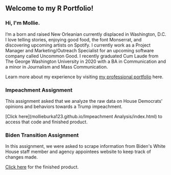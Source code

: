 ## Welcome to my R Portfolio!

### Hi, I'm Mollie.

I’m a born and raised New Orleanian currently displaced in Washington, D.C. I love telling stories, enjoying good food, the font Monserrat, and discovering upcoming artists on Spotify. I currently work as a Project Manager and Marketing/Outreach Specialist for an upcoming software company called Uncommon Good. I recently graduated Cum Laude from The George Washington University in 2020 with a BA in Communication and a minor in Journalism and Mass Communication. 

Learn more about my experience by visiting [my professional portfolio](https://www.molliewormser.com/) here. 

### Impeachment Assignment

This assignment asked that we analyze the raw data on House Democrats' opinions and behaviors towards a Trump impeachment. 

[Click here](mollieburka123.github.io/Impeachment Analysis/index.html) to access that code and finished product. 

### Biden Transition Assignment 

In this assignment, we were asked to scrape information from Biden's White House staff member and agency appointees website to keep track of changes made. 

[Click here](mollieburka123.github.io/BidenTransition/) for the finished product. 
